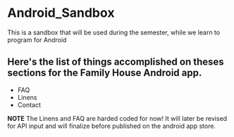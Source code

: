 # Android_Sandbox
This is a sandbox that will be used during the semester, while we learn to program for Android

## Here's the list of things accomplished on theses sections for the Family House Android app.

- FAQ 
- Linens
- Contact


**NOTE** The Linens and FAQ are harded coded for now! It will later be revised for API input and will finalize before published on the android app store.
